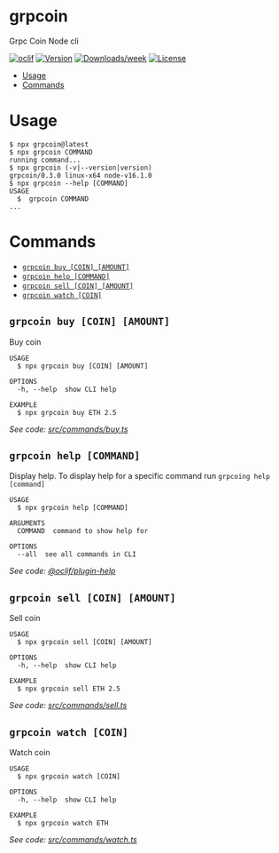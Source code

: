 grpcoin
=======

Grpc Coin Node cli

[![oclif](https://img.shields.io/badge/cli-oclif-brightgreen.svg)](https://oclif.io)
[![Version](https://img.shields.io/npm/v/grpcoin.svg)](https://npmjs.org/package/grpcoin)
[![Downloads/week](https://img.shields.io/npm/dw/grpcoin.svg)](https://npmjs.org/package/grpcoin)
[![License](https://img.shields.io/npm/l/grpcoin.svg)](https://github.com/TheYkk/grpcoin/blob/master/package.json)

<!-- toc -->
* [Usage](#usage)
* [Commands](#commands)
<!-- tocstop -->
# Usage
<!-- usage -->
```sh-session
$ npx grpcoin@latest
$ npx grpcoin COMMAND
running command...
$ npx grpcoin (-v|--version|version)
grpcoin/0.3.0 linux-x64 node-v16.1.0
$ npx grpcoin --help [COMMAND]
USAGE
  $  grpcoin COMMAND
...
```
<!-- usagestop -->
# Commands
<!-- commands -->
* [`grpcoin buy [COIN] [AMOUNT]`](#grpcoin-buy-coin-amount)
* [`grpcoin help [COMMAND]`](#grpcoin-help-command)
* [`grpcoin sell [COIN] [AMOUNT]`](#grpcoin-sell-coin-amount)
* [`grpcoin watch [COIN]`](#grpcoin-watch-coin)

## `grpcoin buy [COIN] [AMOUNT]`

Buy coin

```
USAGE
  $ npx grpcoin buy [COIN] [AMOUNT]

OPTIONS
  -h, --help  show CLI help

EXAMPLE
  $ npx grpcoin buy ETH 2.5
```

_See code: [src/commands/buy.ts](https://github.com/TheYkk/grpcoin/blob/v0.3.0/src/commands/buy.ts)_

## `grpcoin help [COMMAND]`

Display help. To display help for a specific command run `grpcoing help [command]`

```
USAGE
  $ npx grpcoin help [COMMAND]

ARGUMENTS
  COMMAND  command to show help for

OPTIONS
  --all  see all commands in CLI
```

_See code: [@oclif/plugin-help](https://github.com/oclif/plugin-help/blob/v3.2.2/src/commands/help.ts)_

## `grpcoin sell [COIN] [AMOUNT]`

Sell coin

```
USAGE
  $ npx grpcoin sell [COIN] [AMOUNT]

OPTIONS
  -h, --help  show CLI help

EXAMPLE
  $ npx grpcoin sell ETH 2.5
```

_See code: [src/commands/sell.ts](https://github.com/TheYkk/grpcoin/blob/v0.3.0/src/commands/sell.ts)_

## `grpcoin watch [COIN]`

Watch coin

```
USAGE
  $ npx grpcoin watch [COIN]

OPTIONS
  -h, --help  show CLI help

EXAMPLE
  $ npx grpcoin watch ETH
```

_See code: [src/commands/watch.ts](https://github.com/TheYkk/grpcoin/blob/v0.3.0/src/commands/watch.ts)_
<!-- commandsstop -->
